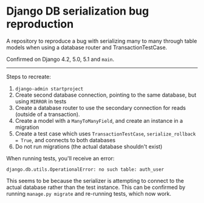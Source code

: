 # Django DB serialization bug reproduction

A repository to reproduce a bug with serializing many to many through table models when using a database router and TransactionTestCase.

Confirmed on Django 4.2, 5.0, 5.1 and `main`.

---

Steps to recreate:

1. `django-admin startproject`
2. Create second database connection, pointing to the same database, but using `MIRROR` in tests
3. Create a database router to use the secondary connection for reads (outside of a transaction).
4. Create a model with a `ManyToManyField`, and create an instance in a migration
5. Create a test case which uses `TransactionTestCase`, `serialize_rollback = True`, and connects to both databases
6. Do not run migrations (the actual database shouldn't exist)

When running tests, you'll receive an error:

```
django.db.utils.OperationalError: no such table: auth_user
```

This seems to be because the serializer is attempting to connect to the actual database rather than the test instance. This can be confirmed by running `manage.py migrate` and re-running tests, which now work.
